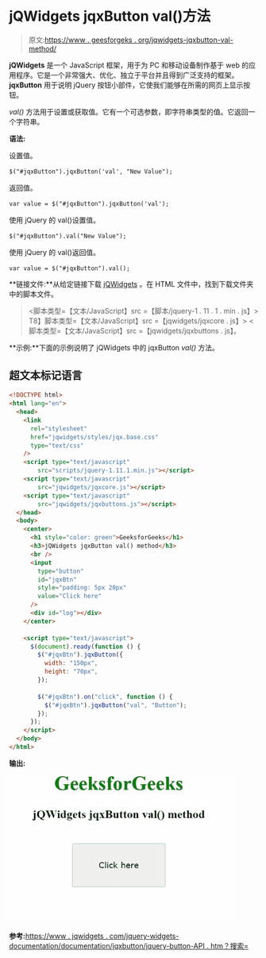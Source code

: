 # jQWidgets jqxButton val()方法

> 原文:[https://www . geesforgeks . org/jqwidgets-jqxbutton-val-method/](https://www.geeksforgeeks.org/jqwidgets-jqxbutton-val-method/)

**jQWidgets** 是一个 JavaScript 框架，用于为 PC 和移动设备制作基于 web 的应用程序。它是一个非常强大、优化、独立于平台并且得到广泛支持的框架。 **jqxButton** 用于说明 jQuery 按钮小部件，它使我们能够在所需的网页上显示按钮。

*val()* 方法用于设置或获取值。它有一个可选参数，即字符串类型的值。它返回一个字符串。

**语法:**

设置值。

```html
$("#jqxButton").jqxButton('val', "New Value");
```

返回值。

```html
var value = $("#jqxButton").jqxButton('val');
```

使用 jQuery 的 val()设置值。

```html
$("#jqxButton").val("New Value");
```

使用 jQuery 的 val()返回值。

```html
var value = $("#jqxButton").val();
```

**链接文件:**从给定链接下载 [jQWidgets](https://www.jqwidgets.com/download/) 。在 HTML 文件中，找到下载文件夹中的脚本文件。

> <link rel="”stylesheet”" href="”jqwidgets/styles/jqx.base.css”" type="”text/css”">
> <脚本类型=【文本/JavaScript】src =【脚本/jquery-1 . 11 . 1 . min . js】></脚本>
> T8】脚本类型=【文本/JavaScript】src =【jqwidgets/jqxcore . js】></脚本>
> <脚本类型=【文本/JavaScript】src =【jqwidgets/jqxbuttons . js】。

**示例:**下面的示例说明了 jQWidgets 中的 jqxButton *val()* 方法。

## 超文本标记语言

```html
<!DOCTYPE html>
<html lang="en">
  <head>
    <link
      rel="stylesheet"
      href="jqwidgets/styles/jqx.base.css"
      type="text/css"
    />
    <script type="text/javascript" 
        src="scripts/jquery-1.11.1.min.js"></script>
    <script type="text/javascript" 
        src="jqwidgets/jqxcore.js"></script>
    <script type="text/javascript" 
        src="jqwidgets/jqxbuttons.js"></script>
  </head>
  <body>
    <center>
      <h1 style="color: green">GeeksforGeeks</h1>
      <h3>jQWidgets jqxButton val() method</h3>
      <br />
      <input
        type="button"
        id="jqxBtn"
        style="padding: 5px 20px"
        value="Click here"
      />
      <div id="log"></div>
    </center>

    <script type="text/javascript">
      $(document).ready(function () {
        $("#jqxBtn").jqxButton({
          width: "150px",
          height: "70px",
        });

        $("#jqxBtn").on("click", function () {
          $("#jqxBtn").jqxButton("val", "Button");
        });
      });
    </script>
  </body>
</html>
```

**输出:**

![](img/d8e333120bb45bd6d3d1e52971aee08a.png)

**参考:**[https://www . jqwidgets . com/jquery-widgets-documentation/documentation/jqxbutton/jquery-button-API . htm？搜索=](https://www.jqwidgets.com/jquery-widgets-documentation/documentation/jqxbutton/jquery-button-api.htm?search=)